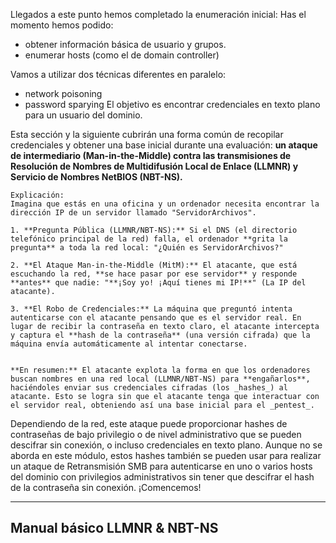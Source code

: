 Llegados a este punto hemos completado la enumeración inicial:
Has el momento hemos podido:
- obtener información básica de usuario y grupos.
- enumerar hosts (como el de domain controller)

Vamos a utilizar dos técnicas diferentes en paralelo:
- network poisoning
- password sparying
El objetivo es encontrar credenciales en texto plano para un usuario del dominio.

Esta sección y la siguiente cubrirán una forma común de recopilar credenciales y obtener una base inicial durante una evaluación: 
**un ataque de intermediario (Man-in-the-Middle) contra las transmisiones de Resolución de Nombres de Multidifusión Local de Enlace (LLMNR) y Servicio de Nombres NetBIOS (NBT-NS).** 

```
Explicación:
Imagina que estás en una oficina y un ordenador necesita encontrar la dirección IP de un servidor llamado "ServidorArchivos".

1. **Pregunta Pública (LLMNR/NBT-NS):** Si el DNS (el directorio telefónico principal de la red) falla, el ordenador **grita la pregunta** a toda la red local: "¿Quién es ServidorArchivos?"
    
2. **El Ataque Man-in-the-Middle (MitM):** El atacante, que está escuchando la red, **se hace pasar por ese servidor** y responde **antes** que nadie: "**¡Soy yo! ¡Aquí tienes mi IP!**" (La IP del atacante).
    
3. **El Robo de Credenciales:** La máquina que preguntó intenta autenticarse con el atacante pensando que es el servidor real. En lugar de recibir la contraseña en texto claro, el atacante intercepta y captura el **hash de la contraseña** (una versión cifrada) que la máquina envía automáticamente al intentar conectarse.
    

**En resumen:** El atacante explota la forma en que los ordenadores buscan nombres en una red local (LLMNR/NBT-NS) para **engañarlos**, haciéndoles enviar sus credenciales cifradas (los _hashes_) al atacante. Esto se logra sin que el atacante tenga que interactuar con el servidor real, obteniendo así una base inicial para el _pentest_.
```


Dependiendo de la red, este ataque puede proporcionar hashes de contraseñas de bajo privilegio o de nivel administrativo que se pueden descifrar sin conexión, o incluso credenciales en texto plano. Aunque no se aborda en este módulo, estos hashes también se pueden usar para realizar un ataque de Retransmisión SMB para autenticarse en uno o varios hosts del dominio con privilegios administrativos sin tener que descifrar el hash de la contraseña sin conexión. ¡Comencemos!


---

## Manual básico LLMNR & NBT-NS
